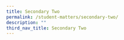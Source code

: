 ```yaml
---
title: Secondary Two
permalink: /student-matters/secondary-two/
description: ""
third_nav_title: Secondary Two
---
```

